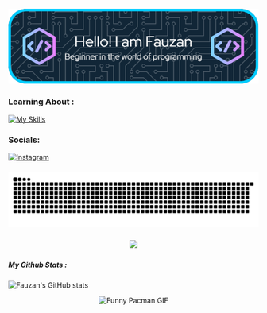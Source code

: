 ![Header](./img/github-header-image.png)

<!--
**Fauzan825-debug/Fauzan825-debug** is a ✨ _special_ ✨ repository because its `README.md` (this file) appears on your GitHub profile.

Here are some ideas to get you started:

- 🔭 I’m currently working on ...
- 🌱 I’m currently learning ...
- 👯 I’m looking to collaborate on ...
- 🤔 I’m looking for help with ...
- 💬 Ask me about ...
- 📫 How to reach me: ...
- 😄 Pronouns: ...
- ⚡ Fun fact: ...
-->

### Learning About :

[![My Skills](https://skillicons.dev/icons?i=html,css,js,react,py,kali&perline=3)](https://skillicons.dev)

### Socials:

[![Instagram](https://img.shields.io/badge/Instagram-E4405F?style=for-the-badge&logo=instagram&logoColor=white)](https://www.instagram.com/fau.zan00000/)

###

<img src="https://raw.githubusercontent.com/Fauzan825-debug/Fauzan825-debug/output/snake.svg" alt="Snake animation" />

###

<div align="center">
  <img src="https://profile-counter.glitch.me/Fauzan825-debug/count.svg?"  />
</div>

###

##### My Github Stats :

![Fauzan's GitHub stats](https://github-readme-stats.vercel.app/api?username=Fauzan825-debug&show_icons=true&theme=tokyonight)

<div align="center">
  <img src="https://media4.giphy.com/media/v1.Y2lkPTc5MGI3NjExNWVjY3p1dGg3ajEwN2p0enNtYWhka2N6bm5vaXhycmZkaWRzM2hlaCZlcD12MV9pbnRlcm5hbF9naWZfYnlfaWQmY3Q9Zw/ErZ8hv5eO92JW/giphy.gif" width="100" alt="Funny Pacman GIF" />
</div>
